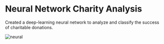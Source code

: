# Neural Network Charity Analysis
Created a deep-learning neural network to analyze and classify the success of charitable donations.

![neural](https://user-images.githubusercontent.com/78935551/125122841-f34bae80-e0c3-11eb-9ed1-c5dae2f9192b.jpg)

